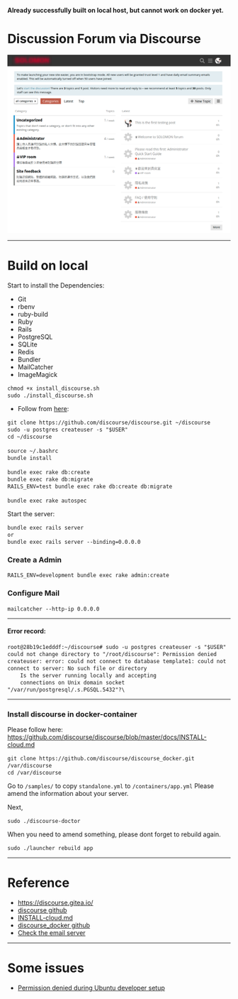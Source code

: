 **Already successfully built on local host, but cannot work on docker yet.**

# Discussion Forum via Discourse
![](./assets/img.png)

---
# Build on local
Start to install the Dependencies:
- Git
- rbenv 
- ruby-build 
- Ruby 
- Rails 
- PostgreSQL 
- SQLite
- Redis 
- Bundler 
- MailCatcher 
- ImageMagick 

```
chmod +x install_discourse.sh
sudo ./install_discourse.sh
```

- Follow from [here](https://meta.discourse.org/t/beginners-guide-to-install-discourse-on-ubuntu-for-development/14727):

```
git clone https://github.com/discourse/discourse.git ~/discourse
sudo -u postgres createuser -s "$USER"
cd ~/discourse

source ~/.bashrc
bundle install

bundle exec rake db:create 
bundle exec rake db:migrate
RAILS_ENV=test bundle exec rake db:create db:migrate

bundle exec rake autospec
```

Start the server:
```
bundle exec rails server
or
bundle exec rails server --binding=0.0.0.0
```

### Create a Admin

```
RAILS_ENV=development bundle exec rake admin:create
```

### Configure Mail

```
mailcatcher --http-ip 0.0.0.0
```

---
#### Error record:

```
root@28b19c1edddf:~/discourse# sudo -u postgres createuser -s "$USER"
could not change directory to "/root/discourse": Permission denied
createuser: error: could not connect to database template1: could not connect to server: No such file or directory
	Is the server running locally and accepting
	connections on Unix domain socket "/var/run/postgresql/.s.PGSQL.5432"?\
```

---
### Install discourse in docker-container

Please follow here: https://github.com/discourse/discourse/blob/master/docs/INSTALL-cloud.md

```
git clone https://github.com/discourse/discourse_docker.git /var/discourse
cd /var/discourse
```

Go to `/samples/` to copy `standalone.yml` to `/containers/app.yml`
Please amend the information about your server.

Next,
```
sudo ./discourse-doctor
```
When you need to amend something, please dont forget to rebuild again.
```
sudo ./launcher rebuild app
```

---
# Reference

- https://discourse.gitea.io/
- [discourse github](https://github.com/discourse/discourse)
- [INSTALL-cloud.md](https://github.com/discourse/discourse/blob/master/docs/INSTALL-cloud.md)
- [discourse_docker github](https://github.com/discourse/discourse_docker)
- [Check the email server](https://www.ndchost.com/wiki/mail/test-smtp-auth-telnet)

---
# Some issues

- [Permission denied during Ubuntu developer setup](https://meta.discourse.org/t/permission-denied-during-ubuntu-developer-setup/121371/3)
